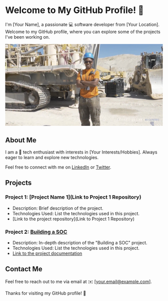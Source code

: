 # Welcome to My GitHub Profile! 👋

I'm [Your Name], a passionate 💻 software developer from [Your Location]. Welcome to my GitHub profile, where you can explore some of the projects I've been working on.

![Profile Image](https://github.com/Flash028/Flash028/blob/1fbe927448354f78c777b7195a4d91a745ed6a82/IMG_2025.jpg)

## About Me

I am a 🚀 tech enthusiast with interests in [Your Interests/Hobbies]. Always eager to learn and explore new technologies.

Feel free to connect with me on [LinkedIn](https://www.linkedin.com/in/your-linkedin-profile) or [Twitter](https://twitter.com/your-twitter-handle).

## Projects

### Project 1: [Project Name 1](Link to Project 1 Repository)

- Description: Brief description of the project.
- Technologies Used: List the technologies used in this project.
- [Link to the project repository](Link to Project 1 Repository)

### Project 2: [Building a SOC](building-a-soc/building-a-soc.md)

- Description: In-depth description of the "Building a SOC" project.
- Technologies Used: List the technologies used in this project.
- [Link to the project documentation](building-a-soc/building-a-soc.md)

<!-- Add more projects as needed -->

## Contact Me

Feel free to reach out to me via email at ✉️ [your.email@example.com].

Thanks for visiting my GitHub profile! 🚀

